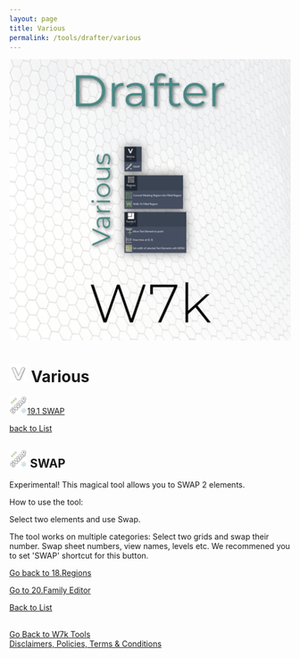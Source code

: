 ```yaml
---
layout: page
title: Various
permalink: /tools/drafter/various
---
```



![Various](/images/Tools/Drafter/drafterVarious.jpg)  


# <a id="various"></a> ![Various](/images/Tools/Drafter/Icons/Various.png) Various  
  
![SWAP](/images/Tools/Drafter/Icons/SWAP.png)[19.1 SWAP](#swap)  
  


[back to List](/Drafter.md/#list)  

## <a id="SWAP"></a> ![SWAP](/images/Tools/Drafter/Icons/SWAP.png) SWAP

Experimental! This magical tool allows you to SWAP 2 elements.

How to use the tool:

Select two elements and use Swap.

The tool works on multiple categories:
Select two grids and swap their number. Swap sheet numbers, view names, levels etc.
We recommened you to set 'SWAP' shortcut for this button.



[Go back to 18.Regions](/DrRegions.md/#regions)  

[Go to 20.Family Editor](/DrFamilyEditor.md/#family-editor)  

[Back to List](/Drafter.md/#list)  
  
  
<br>
<div class="backToTools">
    <a href="https://w7k.pl/tools/">Go Back to W7k Tools</a>
</div>
<div class="terms">
    <a href="https://w7k.pl/terms/">Disclaimers, Policies, Terms & Conditions</a>
</div>
